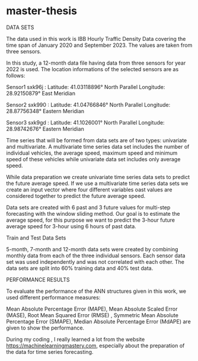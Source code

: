 # master-thesis
DATA SETS

The data used in this work is IBB Hourly Traffic Density Data covering the time span of January 2020 and September 2023. The values are taken from three sensors.


In this study, a 12-month data file having data from three sensors for year 2022 is used.
The location informations of the selected sensors are as follows:

Sensor1 sxk96j :
Latitude: 41.03118896° North Parallel Longitude: 28.92150879° East Meridian

Sensor2 sxk990 :
Latitude: 41.04766846° North Parallel Longitude: 28.87756348° Eastern Meridian

Sensor3 sxk9gd :
Latitude: 41.1026001° North Parallel Longitude:      28.98742676° Eastern Meridian

Time series that will be formed from data sets are of two types: univariate and multivariate. A multivariate time series data set includes the number of individual vehicles, the average speed, maximum speed and minimum speed of these vehicles while univariate data set includes only average speed.

 While data preparation we create univariate time series data sets to predict the future average speed. If we use a multivariate time series data sets we create an input vector where four different variables oast values are considered together   to predict the future average speed.

Data sets are created with 6 past and 3 future values for multi-step forecasting with the window sliding method. Our goal is to estimate the average speed, for this purpose we want to predict the 3-hour future average speed for 3-hour using 6 hours of past data.

Train and Test Data Sets

5-month, 7-month and 12-month data sets were created by combining monthly data from each of the three individual sensors. Each sensor data set was used independently and was not correlated with each other. The data sets are split into 60% training data and 40% test data.

PERFORMANCE RESULTS

To evaluate the performance of the ANN structures given in this work, we used different performance measures: 


Mean Absolute Percentage Error (MAPE), 
Mean Absolute Scaled Error (MASE), 
Root Mean Squared Error (RMSE) , 
Symmetric Mean Absolute Percentage Error (SMAPE), 
Median Absolute Percentage Error (MdAPE) are given to show the performance.

During my coding , I really learned a lot from the website https://machinelearningmastery.com, especially about the preparation of the data for time series forecasting.
